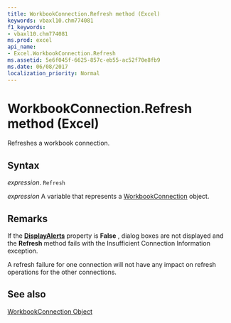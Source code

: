 ```yaml
---
title: WorkbookConnection.Refresh method (Excel)
keywords: vbaxl10.chm774081
f1_keywords:
- vbaxl10.chm774081
ms.prod: excel
api_name:
- Excel.WorkbookConnection.Refresh
ms.assetid: 5e6f045f-6625-857c-eb55-ac52f70e8fb9
ms.date: 06/08/2017
localization_priority: Normal
---
```



# WorkbookConnection.Refresh method (Excel)

Refreshes a workbook connection.


## Syntax

_expression_. `Refresh`

_expression_ A variable that represents a [WorkbookConnection](./Excel.WorkbookConnection.md) object.


## Remarks

 If the **[DisplayAlerts](Excel.Application.DisplayAlerts.md)** property is **False** , dialog boxes are not displayed and the **Refresh** method fails with the Insufficient Connection Information exception.

A refresh failure for one connection will not have any impact on refresh operations for the other connections.


## See also


[WorkbookConnection Object](Excel.WorkbookConnection.md)

